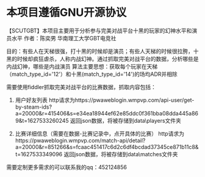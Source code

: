# 本项目遵循GNU开源协议


【SCUTGBT】本项目主要用于分析参与完美对战平台十黑的玩家的幻神水平和演员水平
作者：陈奕男 华南理工大学GBT电竞社

目的：有些人在天梯很强，打十黑的时候却是演员；有些人天梯的时候很拉胯，十黑的时候却疯狂虐杀，人称内战幻神。通过抓取完美对战平台的数据，分析哪些是内战幻神，哪些是内战演员
算法主要思想：获取每个玩家在天梯（match_type_id='12'）和十黑(match_type_id='14')的场均ADR并相除



需要使用fiddler抓取完美对战平台的比赛数据，抓取内容包括：
1. 用户好友列表
http请求为https://pwaweblogin.wmpvp.com/api-user/get-by-steam-ids?a=20000&r=415406&s=e34ea18944ef62e85ddc0f361bba08dda445a869&t=1627533260245 
返回json数据，将被存储到data\players文件夹

2. 比赛详细信息（需要在数据-比赛记录中，点开具体的比赛）
http请求为https://pwaweblogin.wmpvp.com/match-api/detail?a=20000&r=851266&s=fcaac451417c6d2c6df4bcdad37345ce871b11c8&t=1627533349096
返回json数据，将被存储到data\matches文件夹

需要定制更多需求的可以联系我的qq：452124856

